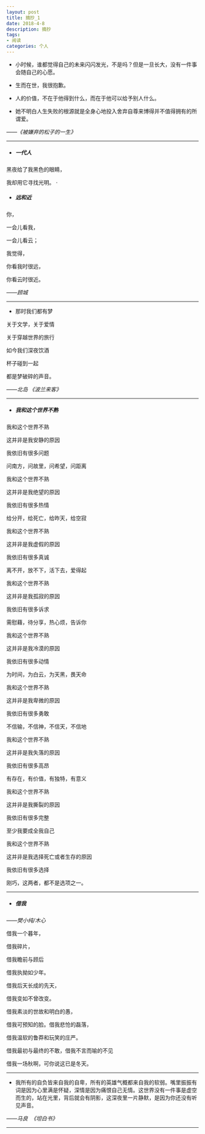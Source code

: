 ```yaml
---
layout: post
title: 摘抄_1
date: 2018-4-8
description: 摘抄
tags: 
- 阅读
categories: 个人
---
```





- 小时候，谁都觉得自己的未来闪闪发光，不是吗？但是一旦长大，没有一件事会随自己的心愿。

- 生而在世，我很抱歉。

- 人的价值，不在于他得到什么，而在于他可以给予别人什么。

- 她不明白人生失败的根源就是全身心地投入舍弃自尊来博得并不值得拥有的所谓爱。

 *——《被嫌弃的松子的一生》*
 
 ---
 
 - ##### 一代人
 
 黑夜给了我黑色的眼睛，
 
 我却用它寻找光明。
 ·
 
 - ##### 远和近
 
 你，
 
 一会儿看我，
 
 一会儿看云；
 
 我觉得，
 
 你看我时很远，
 
 你看云时很近。
 
 *——顾城*
 
 ---
 
 - 那时我们都有梦
 
 关于文学，关于爱情
 
 关于穿越世界的旅行
 
 如今我们深夜饮酒
 
 杯子碰到一起
 
 都是梦破碎的声音。
 
 *——北岛 《波兰来客》*
 
 ---
 
 - ##### 我和这个世界不熟   
 
 我和这个世界不熟
 
 这并非是我安静的原因
 
 我依旧有很多问题
 
 问南方，问故里，问希望，问距离
 
 
 我和这个世界不熟
 
 这并非是我绝望的原因
 
 我依旧有很多热情
 
 给分开，给死亡，给昨天，给空寂
 
 
 我和这个世界不熟
 
 这并非是我虚假的原因
 
 我依旧有很多真诚
 
 离不开，放不下，活下去，爱得起
 
 
 我和这个世界不熟
 
 这并非是我孤寂的原因
 
 我依旧有很多诉求
 
 需慰藉，待分享，热心烦，告诉你
 
 
 我和这个世界不熟
 
 这并非是我冷漠的原因
 
 我依旧有很多动情
 
 为时间，为白云，为天黑，畏天命
 
 
 我和这个世界不熟
 
 这并非是我卑微的原因
 
 我依旧有很多勇敢
 
 不信输，不信神，不信天，不信地
 
 
 我和这个世界不熟
 
 这并非是我失落的原因
 
 我依旧有很多高昂
 
 有存在，有价值，有独特，有意义
 
 
 我和这个世界不熟
 
 这并非是我撕裂的原因
 
 我依旧有很多完整
 
 至少我要成全我自己
 
 
 我和这个世界不熟
 
 这并非是我选择死亡或者生存的原因
 
 我依旧有很多选择
 
 刚巧，这两者，都不是选项之一。
 
 ---
 
 - ##### 借我
 
 *——樊小纯/木心*
 
 借我一个暮年，
 
 借我碎片，
 
 借我瞻前与顾后
 
 借我执拗如少年。
 
 借我后天长成的先天，
 
 借我变如不曾改变。
 
 借我素淡的世故和明白的愚，
 
 借我可预知的脸。借我悲怆的磊落，
 
 借我温软的鲁莽和玩笑的庄严。
 
 借我最初与最终的不敢，借我不言而喻的不见
 
 借我一场秋啊，可你说这已是冬天。
 
 ---
 
 - 我所有的自负皆来自我的自卑，所有的英雄气概都来自我的软弱。嘴里振振有词是因为心里满是怀疑，深情是因为痛恨自己无情。这世界没有一件事是虚空而生的，站在光里，背后就会有阴影，这深夜里一片静默，是因为你还没有听见声音。
 
 *——马良  《坦白书》*
 
 ---
 
